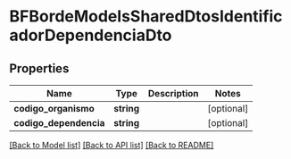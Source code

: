 # BFBordeModelsSharedDtosIdentificadorDependenciaDto

## Properties
Name | Type | Description | Notes
------------ | ------------- | ------------- | -------------
**codigo_organismo** | **string** |  | [optional] 
**codigo_dependencia** | **string** |  | [optional] 

[[Back to Model list]](../../README.md#documentation-for-models) [[Back to API list]](../../README.md#documentation-for-api-endpoints) [[Back to README]](../../README.md)

